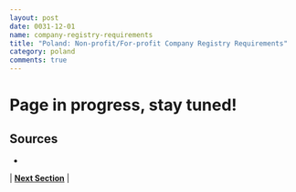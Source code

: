```yaml
---
layout: post
date: 0031-12-01
name: company-registry-requirements
title: "Poland: Non-profit/For-profit Company Registry Requirements"
category: poland
comments: true
---
```


# Page in progress, stay tuned!

Sources
---

- 


| **[Next Section]( https://neo-project.github.io/global-blockchain-compliance-hub//poland/poland-team-member-nationality-requirements.html)** |
